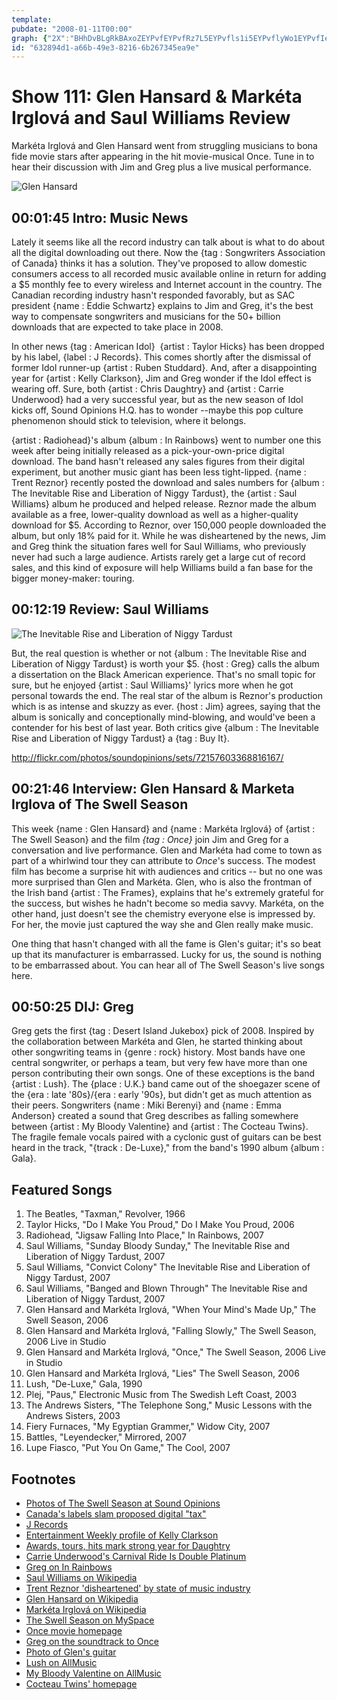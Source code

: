 ```yaml
---
template: 
pubdate: "2008-01-11T00:00"
graph: {"2X":"BHhDvBLgRkBAxoZEYPvfEYPvfRz7L5EYPvfls1i5EYPvflyWo1EYPvfIezYA8yk9HIezYAN1aqEafRxCVJe9zrg6MqqBoPVrg6Mq","KJ":"qBoPVrg6Mq97qipBHm1G97qipX6cfd","10A":"LEYnvzXzr9X6XZ7zXzr9O1NBszXzr9u0Xx3zXzr9LEYnvO1NBsLEYnvX6XZ7","2C1":"BMlTxPw4lt9o0OSPw4ltDL5DrPw4ltBJraEPw4ltPw4ltWehKDKZl4tPw4ltPw4ltgo3JU1p46QPw4lt9o0OSDL5Dr"}
id: "632894d1-a66b-49e3-8216-6b267345ea9e"
---
```






# Show 111: Glen Hansard & Markéta Irglová and Saul Williams Review

Markéta Irglová and Glen Hansard went from struggling musicians to bona fide movie stars after appearing in the hit movie-musical Once. Tune in to hear their discussion with Jim and Greg plus a live musical performance.

![Glen Hansard](https://static.soundopinions.org/images/2008/theswellseason.jpg)



## 00:01:45 Intro: Music News

Lately it seems like all the record industry can talk about is what to do about all the digital downloading out there. Now the {tag : Songwriters Association of Canada} thinks it has a solution. They've proposed to allow domestic consumers access to all recorded music available online in return for adding a $5 monthly fee to every wireless and Internet account in the country. The Canadian recording industry hasn't responded favorably, but as SAC president {name : Eddie Schwartz} explains to Jim and Greg, it's the best way to compensate songwriters and musicians for the 50+ billion downloads that are expected to take place in 2008.

In other news {tag : American Idol}  {artist : Taylor Hicks} has been dropped by his label, {label : J Records}. This comes shortly after the dismissal of former Idol runner-up {artist : Ruben Studdard}. And, after a disappointing year for {artist : Kelly Clarkson}, Jim and Greg wonder if the Idol effect is wearing off. Sure, both {artist : Chris Daughtry} and {artist : Carrie Underwood} had a very successful year, but as the new season of Idol kicks off, Sound Opinions H.Q. has to wonder --maybe this pop culture phenomenon should stick to television, where it belongs.

{artist : Radiohead}'s album {album : In Rainbows} went to number one this week after being initially released as a pick-your-own-price digital download. The band hasn't released any sales figures from their digital experiment, but another music giant has been less tight-lipped. {name : Trent Reznor} recently posted the download and sales numbers for {album : The Inevitable Rise and Liberation of Niggy Tardust}, the {artist : Saul Williams} album he produced and helped release. Reznor made the album available as a free, lower-quality download as well as a higher-quality download for $5. According to Reznor, over 150,000 people downloaded the album, but only 18% paid for it. While he was disheartened by the news, Jim and Greg think the situation fares well for Saul Williams, who previously never had such a large audience. Artists rarely get a large cut of record sales, and this kind of exposure will help Williams build a fan base for the bigger money-maker: touring.



## 00:12:19 Review: Saul Williams

![The Inevitable Rise and Liberation of Niggy Tardust](https://static.soundopinions.org/assets/111/KJ0.jpg)

But, the real question is whether or not {album : The Inevitable Rise and Liberation of Niggy Tardust} is worth your $5. {host : Greg} calls the album a dissertation on the Black American experience. That's no small topic for sure, but he enjoyed {artist : Saul Williams}' lyrics more when he got personal towards the end. The real star of the album is Reznor's production which is as intense and skuzzy as ever. {host : Jim} agrees, saying that the album is sonically and conceptionally mind-blowing, and would've been a contender for his best of last year. Both critics give {album : The Inevitable Rise and Liberation of Niggy Tardust} a {tag : Buy It}.

http://flickr.com/photos/soundopinions/sets/72157603368816167/



## 00:21:46 Interview: Glen Hansard & Marketa Irglova of The Swell Season

This week {name : Glen Hansard} and {name : Markéta Irglová} of {artist : The Swell Season} and the film *{tag : Once}* join Jim and Greg for a conversation and live performance. Glen and Markéta had come to town as part of a whirlwind tour they can attribute to *Once*'s success. The modest film has become a surprise hit with audiences and critics -- but no one was more surprised than Glen and Markéta. Glen, who is also the frontman of the Irish band {artist : The Frames}, explains that he's extremely grateful for the success, but wishes he hadn't become so media savvy. Markéta, on the other hand, just doesn't see the chemistry everyone else is impressed by. For her, the movie just captured the way she and Glen really make music.

One thing that hasn't changed with all the fame is Glen's guitar; it's so beat up that its manufacturer is embarrassed. Lucky for us, the sound is nothing to be embarrassed about. You can hear all of The Swell Season's live songs here.



## 00:50:25 DIJ: Greg

Greg gets the first {tag : Desert Island Jukebox} pick of 2008. Inspired by the collaboration between Markéta and Glen, he started thinking about other songwriting teams in {genre : rock} history. Most bands have one central songwriter, or perhaps a team, but very few have more than one person contributing their own songs. One of these exceptions is the band {artist : Lush}. The {place : U.K.} band came out of the shoegazer scene of the {era : late '80s}/{era : early '90s}, but didn't get as much attention as their peers. Songwriters {name : Miki Berenyi} and {name : Emma Anderson} created a sound that Greg describes as falling somewhere between {artist : My Bloody Valentine} and {artist : The Cocteau Twins}. The fragile female vocals paired with a cyclonic gust of guitars can be best heard in the track, "{track : De-Luxe}," from the band's 1990 album {album : Gala}.



## Featured Songs

1. The Beatles, "Taxman," Revolver, 1966
2. Taylor Hicks, "Do I Make You Proud," Do I Make You Proud, 2006
3. Radiohead, "Jigsaw Falling Into Place," In Rainbows, 2007
4. Saul Williams, "Sunday Bloody Sunday," The Inevitable Rise and Liberation of Niggy Tardust, 2007
5. Saul Williams, "Convict Colony" The Inevitable Rise and Liberation of Niggy Tardust, 2007
6. Saul Williams, "Banged and Blown Through" The Inevitable Rise and Liberation of Niggy Tardust, 2007
7. Glen Hansard and Markéta Irglová, "When Your Mind's Made Up," The Swell Season, 2006
8. Glen Hansard and Markéta Irglová, "Falling Slowly," The Swell Season, 2006 Live in Studio
9. Glen Hansard and Markéta Irglová, "Once," The Swell Season, 2006 Live in Studio
10. Glen Hansard and Markéta Irglová, "Lies" The Swell Season, 2006
11. Lush, "De-Luxe," Gala, 1990
12. Plej, "Paus," Electronic Music from The Swedish Left Coast, 2003
13. The Andrews Sisters, "The Telephone Song," Music Lessons with the Andrews Sisters, 2003
14. Fiery Furnaces, "My Egyptian Grammer," Widow City, 2007
15. Battles, "Leyendecker," Mirrored, 2007
16. Lupe Fiasco, "Put You On Game," The Cool, 2007



## Footnotes

- [Photos of The Swell Season at Sound Opinions](http://flickr.com/photos/soundopinions/sets/72157603368816167/)
- [Canada's labels slam proposed digital "tax"](http://uk.reuters.com/article/internetNews/idUKN0432940320080105?pageNumber=1&virtualBrandChannel=0)
- [J Records](http://www.jrecords.com/)
- [Entertainment Weekly profile of Kelly Clarkson](http://www.ew.com/ew/article/0,,20038840_20038841_20038857,00.html)
- [Awards, tours, hits mark strong year for Daughtry](http://www.reuters.com/article/musicNews/idUSN1435637220071214)
- [Carrie Underwood's Carnival Ride Is Double Platinum](http://www.cmt.com/news/articles/1576551/20071214/underwood__carrie.jhtml)
- [Greg on In Rainbows](http://leisureblogs.chicagotribune.com/turn_it_up/2008/01/radiohead-debut.html)
- [Saul Williams on Wikipedia](http://en.wikipedia.org/wiki/Saul_Williams)
- [Trent Reznor 'disheartened' by state of music industry](http://www.nme.com/news/nme/33469)
- [Glen Hansard on Wikipedia](http://en.wikipedia.org/wiki/Glen_Hansard)
- [Markéta Irglová on Wikipedia](http://en.wikipedia.org/wiki/Mark%c3%a9ta_Irglov%c3%a1)
- [The Swell Season on MySpace](http://www.myspace.com/theswellseason)
- [Once movie homepage](http://www.foxsearchlight.com/once/)
- [Greg on the soundtrack to Once](http://leisureblogs.chicagotribune.com/turn_it_up/2007/07/once-couple-mus.html)
- [Photo of Glen's guitar](http://www.flickr.com/photos/soundopinions/2084105333/in/set-72157603368816167/)
- [Lush on AllMusic](http://www.allmusic.com/cg/amg.dll?p=amg&sql=11:jifpxqe5ldfe)
- [My Bloody Valentine on AllMusic](http://www.allmusic.com/cg/amg.dll?p=amg&sql=11:hifixqe5ldte)
- [Cocteau Twins' homepage](http://www.cocteautwins.com/)